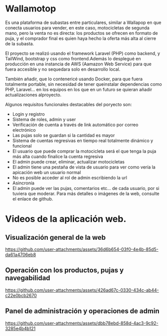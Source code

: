 # Wallamotop

Es una plataforma de subastas entre particulares, similar a Wallapop en que conecta usuarios para vender, en este
caso, motocicletas de segunda mano, pero la venta no es directa: los productos se ofrecen en formato de puja, y el
comprador final es quien haya hecho la oferta más alta al cierre de la subasta.

El proyecto se realizó usando el framework Laravel (PHP) como backend, y TailWind, bootstrap y css como frontend.Además lo desplegué en producción en una instancia de AWS (Aamazon Web Service) para que fuera accesible y no sequedara solo en desarrollo local.

También añadir, que lo contenericé usando Docker, para que fuera totalmente portable, sin necesidad de tener queinstalar dependencias como PHP, Laravel... en los equipos en los que en un futuro se quieran añadir actualizaciones alproyecto.

Algunos requisitos funcionales destacables del poryecto son:
- Login y registro
- Sistema de roles, admin y user
- Verificación de cuenta a través de link automático por correo electrónico
- Las pujas solo se guardan si la cantidad es mayor
- Sistema de cuentas regresivas en tiempo real totalmente dinámico y funcional
- El usuario que puede comprar la motocicleta será el que tenga la puja más alta cuando finalice la cuenta regresiva
- El admin puede crear, eliminar, actualizar motocicletas
- El admin tiene una pestaña de vista de usuario para ver como vería la apicación web un usuario normal
- No es posible acceder al rol de admin escribiendo la url
- Asincronía
- El admin puede ver las pujas, comentarios etc... de cada usuario, por si tuviera que moderar.
Para más detalles o imágenes de la web, consulte el enlace de github.

# Videos de la aplicación web.
## Visualización general de la web
https://github.com/user-attachments/assets/36d6b654-03f0-4e4b-85d5-da61a4706eb8

## Operación con los productos, pujas y navegabilidad
https://github.com/user-attachments/assets/426ad67c-0330-434c-ab44-c22e0bcb2670

## Panel de administración y operaciones de admin
https://github.com/user-attachments/assets/dbb78ebd-858d-4ac3-9c92-3285e4b4b121



